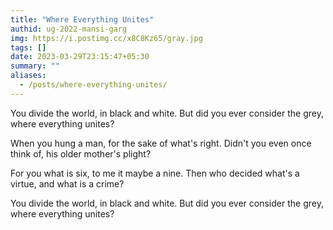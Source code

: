 ```yaml
---
title: "Where Everything Unites"
authid: ug-2022-mansi-garg
img: https://i.postimg.cc/x8C8Kz65/gray.jpg
tags: []
date: 2023-03-29T23:15:47+05:30
summary: ""
aliases:
  - /posts/where-everything-unites/
---
```


You divide the world,
in black and white.
But did you ever consider the grey,
where everything unites?

<!--more-->

When you hung a man,
for the sake of what's right.
Didn't you even once think of,
his older mother's plight?

For you what is six,
to me it maybe a nine.
Then who decided what's a virtue,
and what is a crime?

You divide the world,
in black and white.
But did you ever consider the grey,
where everything unites?
